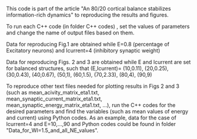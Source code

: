 This code is part of the article "An 80/20 cortical balance stabilizes information-rich dynamics" to reproducing the results and figures.

To run each C++ code (in folder C++ codes) , set the values of parameters and change the name of output files based on them.

Data for reproducing Fig.1 are obtained while E=0.8 (percentage of Excitatory neurons) and Icurrent=4 (inhibitory synaptic weight)

Data for reproducing Figs. 2 and 3 are obtained while E and Icurrent are set for balanced structures, such that
          (E,Icurrent)=  (10,0.11), (20,0.25), (30,0.43), (40,0.67), (50,1), (60,1.5), (70,2.33), (80,4), (90,9)

To reproduce other text files needed for plotting results in Figs 2 and 3 (such as mean_acivity_matrix_eta1.txt, mean_synaptic_current_matrix_eta1.txt, mean_synaptic_energy_matrix_eta1.txt, ...), run the C++ codes for the desired parameters and find the variables (such as mean values of energy and current) using Python codes. As an example, data for the case of Icurrent=4 and E=10,...,90 and Python codes could be found in folder "Data_for_WI=1.5_and_all_NE_values". 
          
